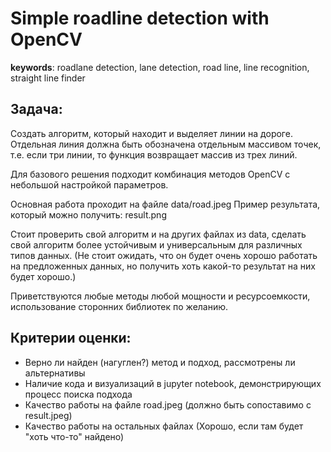 # Simple roadline detection with OpenCV

**keywords**: roadlane detection, lane detection, road line, line recognition, straight line finder

## Задача:
Создать алгоритм, который находит и выделяет линии на дороге. Отдельная линия должна быть обозначена отдельным массивом точек, т.е. если три линии, то функция возвращает массив из трех линий.

Для базового решения подходит комбинация методов OpenCV с небольшой настройкой параметров.

Основная работа проходит на файле data/road.jpeg 
Пример результата, который можно получить: result.png

Стоит проверить свой алгоритм и на других файлах из datа, сделать свой алгоритм более устойчивым и универсальным для различных типов данных. (Не стоит ожидать, что он будет очень хорошо работать на предложенных данных, но получить хоть какой-то результат на них будет хорошо.)

Приветствуются любые методы любой мощности и ресурсоемкости, использование сторонних библиотек по желанию.


## Критерии оценки:
- Верно ли найден (нагуглен?) метод и подход, рассмотрены ли альтернативы
- Наличие кода и визуализаций в jupyter notebook, демонстрирующих процесс поиска подхода
- Качество работы на файле road.jpeg (должно быть сопоставимо с result.jpeg)
- Качество работы на остальных файлах (Хорошо, если там будет "хоть что-то" найдено)